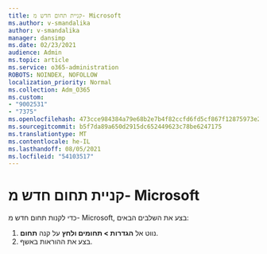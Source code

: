 ```yaml
---
title: קניית תחום חדש מ- Microsoft
ms.author: v-smandalika
author: v-smandalika
manager: dansimp
ms.date: 02/23/2021
audience: Admin
ms.topic: article
ms.service: o365-administration
ROBOTS: NOINDEX, NOFOLLOW
localization_priority: Normal
ms.collection: Adm_O365
ms.custom:
- "9002531"
- "7375"
ms.openlocfilehash: 473cce984384a79e68b2e7b4f82ccfd6fd5cf867f12875973e2d8e11425824c8
ms.sourcegitcommit: b5f7da89a650d2915dc652449623c78be6247175
ms.translationtype: MT
ms.contentlocale: he-IL
ms.lasthandoff: 08/05/2021
ms.locfileid: "54103517"
---
```

# <a name="buy-a-new-domain-from-microsoft"></a>קניית תחום חדש מ- Microsoft

כדי לקנות תחום חדש מ- Microsoft, בצע את השלבים הבאים:

1. נווט אל **הגדרות > תחומים ולחץ** על קנה **תחום**. 
2. בצע את ההוראות באשף.
